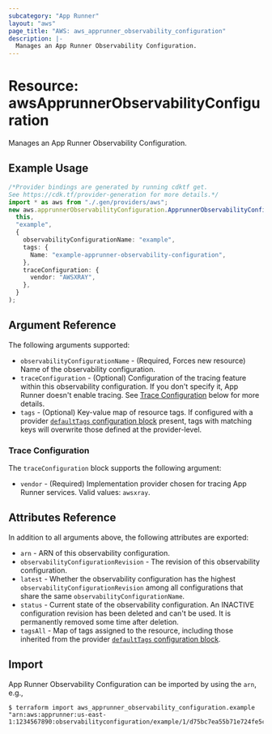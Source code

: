 ```yaml
---
subcategory: "App Runner"
layout: "aws"
page_title: "AWS: aws_apprunner_observability_configuration"
description: |-
  Manages an App Runner Observability Configuration.
---
```


# Resource: awsApprunnerObservabilityConfiguration

Manages an App Runner Observability Configuration.

## Example Usage

```typescript
/*Provider bindings are generated by running cdktf get.
See https://cdk.tf/provider-generation for more details.*/
import * as aws from "./.gen/providers/aws";
new aws.apprunnerObservabilityConfiguration.ApprunnerObservabilityConfiguration(
  this,
  "example",
  {
    observabilityConfigurationName: "example",
    tags: {
      Name: "example-apprunner-observability-configuration",
    },
    traceConfiguration: {
      vendor: "AWSXRAY",
    },
  }
);

```

## Argument Reference

The following arguments supported:

* `observabilityConfigurationName` - (Required, Forces new resource) Name of the observability configuration.
* `traceConfiguration` - (Optional) Configuration of the tracing feature within this observability configuration. If you don't specify it, App Runner doesn't enable tracing. See [Trace Configuration](#trace-configuration) below for more details.
* `tags` - (Optional) Key-value map of resource tags. If configured with a provider [`defaultTags` configuration block](https://registry.terraform.io/providers/hashicorp/aws/latest/docs#default_tags-configuration-block) present, tags with matching keys will overwrite those defined at the provider-level.

### Trace Configuration

The `traceConfiguration` block supports the following argument:

* `vendor` - (Required) Implementation provider chosen for tracing App Runner services. Valid values: `awsxray`.

## Attributes Reference

In addition to all arguments above, the following attributes are exported:

* `arn` - ARN of this observability configuration.
* `observabilityConfigurationRevision` - The revision of this observability configuration.
* `latest` - Whether the observability configuration has the highest `observabilityConfigurationRevision` among all configurations that share the same `observabilityConfigurationName`.
* `status` - Current state of the observability configuration. An INACTIVE configuration revision has been deleted and can't be used. It is permanently removed some time after deletion.
* `tagsAll` - Map of tags assigned to the resource, including those inherited from the provider [`defaultTags` configuration block](https://registry.terraform.io/providers/hashicorp/aws/latest/docs#default_tags-configuration-block).

## Import

App Runner Observability Configuration can be imported by using the `arn`, e.g.,

```console
$ terraform import aws_apprunner_observability_configuration.example "arn:aws:apprunner:us-east-1:1234567890:observabilityconfiguration/example/1/d75bc7ea55b71e724fe5c23452fe22a1
```
